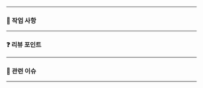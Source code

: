 <!-- 제목은 `[#이슈번호] 제목` 으로 작성한다. ex) [#8] 결제 기능 -->

---

### 🌱 작업 사항

<!-- ex) controller 코딩 했어요 -->

---

### ❓ 리뷰 포인트

<!-- ex) service 로직 너무 뚱뚱해요 -->

---


### 🦄 관련 이슈

<!-- ex) 테스트 어떤가요. -->

---
